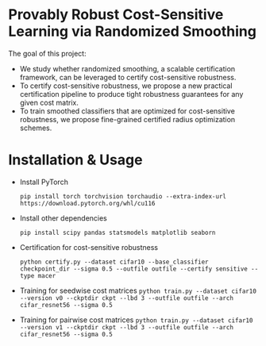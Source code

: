# Provably Robust Cost-Sensitive Learning via Randomized Smoothing
  The goal of this project:
  - We study whether randomized smoothing, a scalable certification framework, can be leveraged to certify cost-sensitive robustness.
  - To certify cost-sensitive robustness, we propose a new practical certification pipeline to produce tight robustness guarantees for any given cost matrix.
  - To train smoothed classifiers that are optimized for cost-sensitive robustness, we propose fine-grained certified radius optimization schemes.

# Installation & Usage
  - Install PyTorch
    
      ```pip install torch torchvision torchaudio --extra-index-url https://download.pytorch.org/whl/cu116```
  - Install other dependencies
   
      ```pip install scipy pandas statsmodels matplotlib seaborn```
    
  - Certification for cost-sensitive robustness

    ```python certify.py --dataset cifar10 --base_classifier checkpoint_dir --sigma 0.5 --outfile outfile --certify sensitive --type macer```


  - Training for seedwise cost matrices
    ```python train.py --dataset cifar10 --version v0 --ckptdir ckpt --lbd 3 --outfile outfile --arch cifar_resnet56 --sigma 0.5```

  - Training for pairwise cost matrices
    ```python train.py --dataset cifar10 --version v1 --ckptdir ckpt --lbd 3 --outfile outfile --arch cifar_resnet56 --sigma 0.5```


